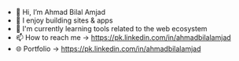 - 👋 Hi, I’m Ahmad Bilal Amjad
- 💞️ I enjoy building sites & apps
- 🌱 I'm currently learning tools related to the web ecosystem
- 📫 How to reach me -> https://pk.linkedin.com/in/ahmadbilalamjad
- 🌐 Portfolio -> https://pk.linkedin.com/in/ahmadbilalamjad

<!---
AhmadBilalAmjad/AhmadBilalAmjad is a ✨ special ✨ repository because its `README.md` (this file) appears on your GitHub profile.
You can click the Preview link to take a look at your changes.
--->
